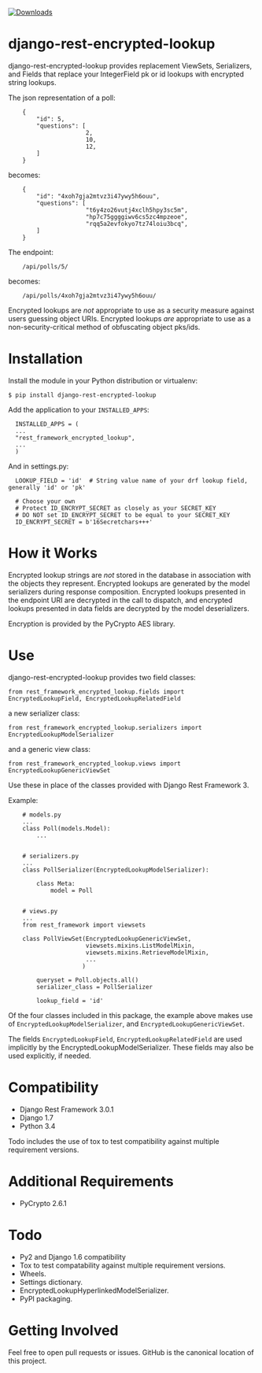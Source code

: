 [![Downloads](https://pypip.in/download/django-rest-encrypted-lookup/badge.svg)](https://pypi.python.org/pypi/django-rest-encrypted-lookup/)

django-rest-encrypted-lookup
=============

django-rest-encrypted-lookup provides replacement ViewSets, Serializers, and Fields that replace your IntegerField pk or id lookups with encrypted string lookups.

The json representation of a poll:
```
    {
        "id": 5,
        "questions": [
                      2,
                      10,
                      12,
        ]
    }
```
becomes:
```
    {
        "id": "4xoh7gja2mtvz3i47ywy5h6ouu",
        "questions": [
                      "t6y4zo26vutj4xclh5hpy3sc5m",
                      "hp7c75ggggiwv6cs5zc4mpzeoe",
                      "rqq5a2evfokyo7tz74loiu3bcq",
        ]
    }
```

The endpoint:

```
    /api/polls/5/
```
becomes:
```
    /api/polls/4xoh7gja2mtvz3i47ywy5h6ouu/
```

Encrypted lookups are *not* appropriate to use as a security measure against users guessing object URIs. Encrypted
lookups *are* appropriate to use as a non-security-critical method of obfuscating object pks/ids.


Installation
===============

Install the module in your Python distribution or virtualenv:

    $ pip install django-rest-encrypted-lookup

Add the application to your `INSTALLED_APPS`:

```
  INSTALLED_APPS = (
  ...
  "rest_framework_encrypted_lookup",
  ...
  )
```

And in settings.py:

```
  LOOKUP_FIELD = 'id'  # String value name of your drf lookup field, generally 'id' or 'pk'
  
  # Choose your own 
  # Protect ID_ENCRYPT_SECRET as closely as your SECRET_KEY
  # DO NOT set ID_ENCRYPT_SECRET to be equal to your SECRET_KEY
  ID_ENCRYPT_SECRET = b'16Secretchars+++'
```

How it Works
============

Encrypted lookup strings are *not* stored in the database in association with the objects they represent. Encrypted
lookups are generated by the model serializers during response composition. Encrypted lookups presented in the endpoint
URI are decrypted in the call to dispatch, and encrypted lookups presented in data fields are decrypted by the model
deserializers.

Encryption is provided by the PyCrypto AES library.

Use
===

django-rest-encrypted-lookup provides two field classes:

    from rest_framework_encrypted_lookup.fields import EncryptedLookupField, EncryptedLookupRelatedField
    
a new serializer class:

    from rest_framework_encrypted_lookup.serializers import EncryptedLookupModelSerializer
    
and a generic view class:

    from rest_framework_encrypted_lookup.views import EncryptedLookupGenericViewSet
    
Use these in place of the classes provided with Django Rest Framework 3.
    
Example:

``` 
    # models.py
    ...
    class Poll(models.Model):
        ...
        
        
    # serializers.py
    ...
    class PollSerializer(EncryptedLookupModelSerializer):

        class Meta:
            model = Poll
            
            
    # views.py
    ...
    from rest_framework import viewsets
    
    class PollViewSet(EncryptedLookupGenericViewSet,
                      viewsets.mixins.ListModelMixin,
                      viewsets.mixins.RetrieveModelMixin,
                      ...
                     )
        
        queryset = Poll.objects.all()
        serializer_class = PollSerializer
        
        lookup_field = 'id'
```

Of the four classes included in this package, the example above makes use of `EncryptedLookupModelSerializer`, and 
`EncryptedLookupGenericViewSet`.

The fields `EncryptedLookupField`, `EncryptedLookupRelatedField` are used implicitly
by the EncryptedLookupModelSerializer. These fields may also be used explicitly, if needed.

Compatibility
=============

* Django Rest Framework 3.0.1
* Django 1.7
* Python 3.4

Todo includes the use of tox to test compatibility against multiple requirement versions.

Additional Requirements
=======================

* PyCrypto 2.6.1

Todo
====

* Py2 and Django 1.6 compatibility
* Tox to test compatability against multiple requirement versions.
* Wheels.
* Settings dictionary.
* EncryptedLookupHyperlinkedModelSerializer.
* PyPI packaging.

Getting Involved
================

Feel free to open pull requests or issues. GitHub is the canonical location of this project.
